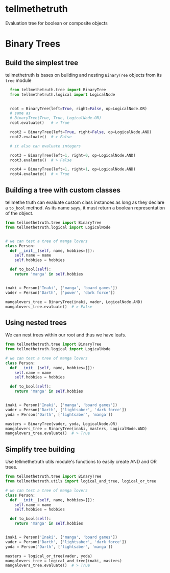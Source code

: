 # tellmethetruth
Evaluation tree for boolean or composite objects

# Binary Trees

## Build the simplest tree
tellmethetruth is bases on building and nesting `BinaryTree` objects from its `tree` module

```python
  from tellmethetruth.tree import BinaryTree
  from tellmethetruth.logical import LogicalNode

  
  root = BinaryTree(left=True, right=False, op=LogicalNode.OR)
  # same as
  # BinaryTree(True, True, LogicalNode.OR)
  root.evaluate()   # > True

  root2 = BinaryTree(left=True, right=False, op=LogicalNode.AND)
  root2.evaluate()  # > False

  # it also can evaluate integers

  root3 = BinaryTree(left=1, right=0, op=LogicalNode.AND)
  root3.evaluate()  # > False

  root4 = BinaryTree(left=1, right=1, op=LogicalNode.AND)
  root4.evaluate()  # > True
```

## Building a tree with custom classes
tellmethe truth can evaluate custom class instances as long as they declare a `to_bool` method. As its name says, it must return a boolean representation of the object.

```python
from tellmethetruth.tree import BinaryTree
from tellmethetruth.logical import LogicalNode


# we can test a tree of manga lovers
class Person:
  def __init__(self, name, hobbies=[]):
    self.name = name
    self.hobbies = hobbies

  def to_bool(self):
    return 'manga' in self.hobbies


inaki = Person('Inaki', ['manga', 'board games'])
vader = Person('Darth', ['power', 'dark force'])

mangalovers_tree = BinaryTree(inaki, vader, LogicalNode.AND)
mangalovers_tree.evaluate()  # > False
```

## Using nested trees
We can nest trees within our root and thus we have leafs. 

```python
from tellmethetruth.tree import BinaryTree
from tellmethetruth.logical import LogicalNode

# we can test a tree of manga lovers
class Person:
  def __init__(self, name, hobbies=[]):
    self.name = name
    self.hobbies = hobbies

  def to_bool(self):
    return 'manga' in self.hobbies


inaki = Person('Inaki', ['manga', 'board games'])
vader = Person('Darth', ['lightsaber', 'dark force'])
yoda = Person('Darth', ['lightsaber', 'manga'])

masters = BinaryTree(vader, yoda, LogicalNode.OR)
mangalovers_tree = BinaryTree(inaki, masters, LogicalNode.AND)
mangalovers_tree.evaluate()  # > True
```

## Simplify tree building
Use tellmethetruth utils module's functions to easily create AND and OR trees.

```python
from tellmethetruth.tree import BinaryTree
from tellmethetruth.utils import logical_and_tree, logical_or_tree

# we can test a tree of manga lovers
class Person:
  def __init__(self, name, hobbies=[]):
    self.name = name
    self.hobbies = hobbies

  def to_bool(self):
    return 'manga' in self.hobbies


inaki = Person('Inaki', ['manga', 'board games'])
vader = Person('Darth', ['lightsaber', 'dark force'])
yoda = Person('Darth', ['lightsaber', 'manga'])

masters = logical_or_tree(vader, yoda)
mangalovers_tree = logical_and_tree(inaki, masters)
mangalovers_tree.evaluate()  # > True
```
